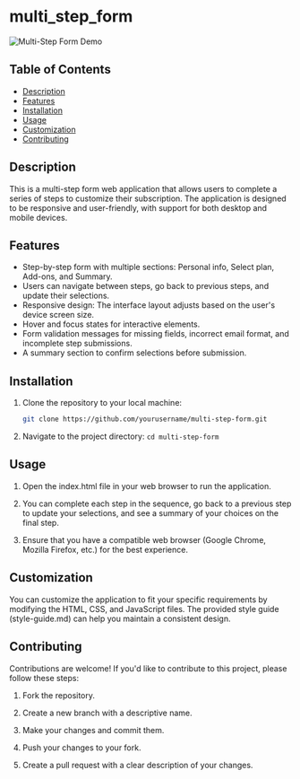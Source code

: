# multi_step_form

![Multi-Step Form Demo](demo.gif)

## Table of Contents

- [Description](#description)
- [Features](#features)
- [Installation](#installation)
- [Usage](#usage)
- [Customization](#customization)
- [Contributing](#contributing)

## Description

This is a multi-step form web application that allows users to complete a series of steps to customize their subscription. The application is designed to be responsive and user-friendly, with support for both desktop and mobile devices.

## Features

- Step-by-step form with multiple sections: Personal info, Select plan, Add-ons, and Summary.
- Users can navigate between steps, go back to previous steps, and update their selections.
- Responsive design: The interface layout adjusts based on the user's device screen size.
- Hover and focus states for interactive elements.
- Form validation messages for missing fields, incorrect email format, and incomplete step submissions.
- A summary section to confirm selections before submission.

## Installation

1. Clone the repository to your local machine:

   ```bash
   git clone https://github.com/yourusername/multi-step-form.git

2. Navigate to the project directory: `cd multi-step-form`

## Usage

1. Open the index.html file in your web browser to run the application.

2. You can complete each step in the sequence, go back to a previous step to update your selections, and see a summary of your choices on the final step.

3. Ensure that you have a compatible web browser (Google Chrome, Mozilla Firefox, etc.) for the best experience.

## Customization
You can customize the application to fit your specific requirements by modifying the HTML, CSS, and JavaScript files. The provided style guide (style-guide.md) can help you maintain a consistent design.

## Contributing
Contributions are welcome! If you'd like to contribute to this project, please follow these steps:

1. Fork the repository.

2. Create a new branch with a descriptive name.

3. Make your changes and commit them.

4. Push your changes to your fork.

5. Create a pull request with a clear description of your changes.